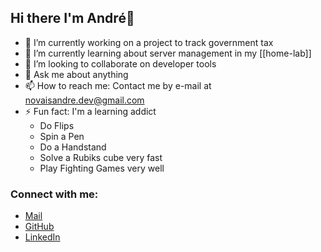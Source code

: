 ## Hi there I'm André👋

- 🔭 I’m currently working on a project to track government tax 
- 🌱 I’m currently learning about server management in my [[home-lab]]
- 👯 I’m looking to collaborate on developer tools
- 💬 Ask me about anything
- 📫 How to reach me: Contact me by e-mail at novaisandre.dev@gmail.com
- ⚡ Fun fact: I'm a learning addict
    -   Do Flips
    -   Spin a Pen
    -   Do a Handstand
    -   Solve a Rubiks cube very fast
    -   Play Fighting Games very well

### Connect with me:

- [Mail](mailto:novaisandre.dev@gmail.com)  
- [GitHub](https://github.com/AndreNovaisBrito/)  
- [LinkedIn](https://www.linkedin.com/in/andre-novais-brito-backend/)

